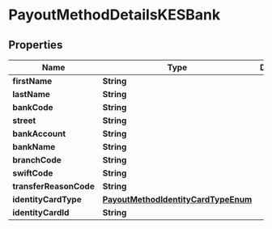 

# PayoutMethodDetailsKESBank

## Properties

Name | Type | Description | Notes
------------ | ------------- | ------------- | -------------
**firstName** | **String** |  | 
**lastName** | **String** |  | 
**bankCode** | **String** |  | 
**street** | **String** |  | 
**bankAccount** | **String** |  | 
**bankName** | **String** |  | 
**branchCode** | **String** |  |  [optional]
**swiftCode** | **String** |  | 
**transferReasonCode** | **String** |  | 
**identityCardType** | [**PayoutMethodIdentityCardTypeEnum**](PayoutMethodIdentityCardTypeEnum.md) |  | 
**identityCardId** | **String** |  | 



